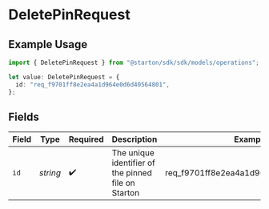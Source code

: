 # DeletePinRequest

## Example Usage

```typescript
import { DeletePinRequest } from "@starton/sdk/sdk/models/operations";

let value: DeletePinRequest = {
  id: "req_f9701ff8e2ea4a1d964e0d6d40564801",
};
```

## Fields

| Field                                               | Type                                                | Required                                            | Description                                         | Example                                             |
| --------------------------------------------------- | --------------------------------------------------- | --------------------------------------------------- | --------------------------------------------------- | --------------------------------------------------- |
| `id`                                                | *string*                                            | :heavy_check_mark:                                  | The unique identifier of the pinned file on Starton | req_f9701ff8e2ea4a1d964e0d6d40564801                |